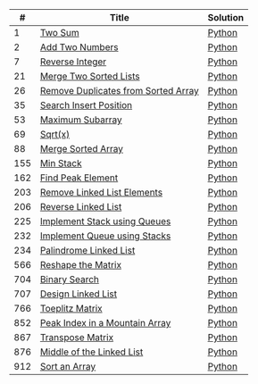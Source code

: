 
| #    | Title                                             | Solution |
| ---- | ------------------------------------------------- | -----|
| 1    | [Two Sum](https://leetcode.com/problems/two-sum/) |[Python](https://github.com/shazzad-hasan/LeetCode/blob/main/python/Two_Sum.py)   |
| 2 | [Add Two Numbers](https://leetcode.com/problems/add-two-numbers/) |[Python](https://github.com/shazzad-hasan/LeetCode/blob/main/python/Add_Two_Numbers.py) |
| 7 | [Reverse Integer](https://leetcode.com/problems/reverse-integer/) |[Python](https://github.com/shazzad-hasan/LeetCode/blob/main/python/Reverse_Integer.py) |
| 21 | [Merge Two Sorted Lists](https://leetcode.com/problems/merge-two-sorted-lists/) |[Python](https://github.com/shazzad-hasan/LeetCode/blob/main/python/Merge_Two_Sorted_Lists.py) |
| 26 | [Remove Duplicates from Sorted Array](https://leetcode.com/problems/remove-duplicates-from-sorted-array/) | [Python](https://github.com/shazzad-hasan/LeetCode/blob/main/python/Remove_Duplicates.py) |
| 35 | [Search Insert Position](https://leetcode.com/problems/search-insert-position/) | [Python](https://github.com/shazzad-hasan/LeetCode/blob/main/python/Search_Insert_Position.py) |
| 53 | [Maximum Subarray](https://leetcode.com/problems/maximum-subarray/) |[Python](https://github.com/shazzad-hasan/LeetCode/blob/main/python/Maximum_Subarray.py) |
| 69 | [Sqrt(x)](https://leetcode.com/problems/sqrtx/) |[Python](https://github.com/shazzad-hasan/LeetCode/blob/main/python/sqrt_x.py) |
| 88 | [Merge Sorted Array](https://leetcode.com/problems/merge-sorted-array/) | [Python](https://github.com/shazzad-hasan/LeetCode/blob/main/python/Merge_Sorted_Array.py) |
| 155 | [Min Stack](https://leetcode.com/problems/min-stack/) | [Python](https://github.com/shazzad-hasan/LeetCode/blob/main/python/Min_Stack.py) |
| 162 | [Find Peak Element](https://leetcode.com/problems/find-peak-element/) | [Python](https://github.com/shazzad-hasan/LeetCode/blob/main/python/Find_Peak_Element.py) |
| 203 | [Remove Linked List Elements](https://leetcode.com/problems/remove-linked-list-elements/) | [Python](https://github.com/shazzad-hasan/LeetCode/blob/main/python/Remove_Linked_List_Elements.py) |
| 206 | [Reverse Linked List](https://leetcode.com/problems/reverse-linked-list/) | [Python](https://github.com/shazzad-hasan/LeetCode/blob/main/python/Reverse_Linked_List.py) |
| 225 | [ Implement Stack using Queues](https://leetcode.com/problems/implement-stack-using-queues/) | [Python](https://github.com/shazzad-hasan/LeetCode/blob/main/python/Implement_Stack_Using_Queues.py) |
| 232 | [Implement Queue using Stacks](https://leetcode.com/problems/implement-queue-using-stacks/) | [Python](https://github.com/shazzad-hasan/LeetCode/blob/main/python/Implement_Queue_Using_Stacks.py) |
| 234 | [Palindrome Linked List](https://leetcode.com/problems/palindrome-linked-list/) | [Python](https://github.com/shazzad-hasan/LeetCode/blob/main/python/Palindrome_Linked_List.py) |
| 566 | [Reshape the Matrix](https://leetcode.com/problems/reshape-the-matrix/) | [Python](https://github.com/shazzad-hasan/LeetCode/blob/main/python/Reshape_the_Matrix.py) |
| 704 | [Binary Search](https://leetcode.com/problems/binary-search/) | [Python](https://github.com/shazzad-hasan/LeetCode/blob/main/python/Binary_Search.py) |
| 707 | [Design Linked List](https://leetcode.com/problems/design-linked-list/) | [Python](https://github.com/shazzad-hasan/LeetCode/blob/main/python/Design_Linked_List.py) |
| 766 | [Toeplitz Matrix](https://leetcode.com/problems/toeplitz-matrix/) | [Python](https://github.com/shazzad-hasan/LeetCode/blob/main/python/Toeplitz_Matrix.py) |
| 852 | [Peak Index in a Mountain Array](https://leetcode.com/problems/peak-index-in-a-mountain-array/) | [Python](https://github.com/shazzad-hasan/LeetCode/blob/main/python/Peak_Index_in_a_Mountain_Array.py) |
| 867 | [Transpose Matrix](https://leetcode.com/problems/transpose-matrix/) | [Python](https://github.com/shazzad-hasan/LeetCode/blob/main/python/Transpose_Matrix.py) |
| 876 | [Middle of the Linked List](https://leetcode.com/problems/middle-of-the-linked-list/) | [Python](https://github.com/shazzad-hasan/LeetCode/blob/main/python/Middle_of_the_Linked_List.py) |
| 912 | [Sort an Array](https://leetcode.com/problems/sort-an-array/) | [Python](https://github.com/shazzad-hasan/LeetCode/blob/main/python/Sort_an_Array.py) |

